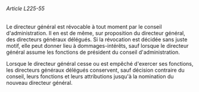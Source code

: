 ###### Article L225-55

Le directeur général est révocable à tout moment par le conseil d'administration. Il en est de même, sur proposition du directeur général, des directeurs généraux délégués. Si la révocation est décidée sans juste motif, elle peut donner lieu à dommages-intérêts, sauf lorsque le directeur général assume les fonctions de président du conseil d'administration.

Lorsque le directeur général cesse ou est empêché d'exercer ses fonctions, les directeurs généraux délégués conservent, sauf décision contraire du conseil, leurs fonctions et leurs attributions jusqu'à la nomination du nouveau directeur général.

